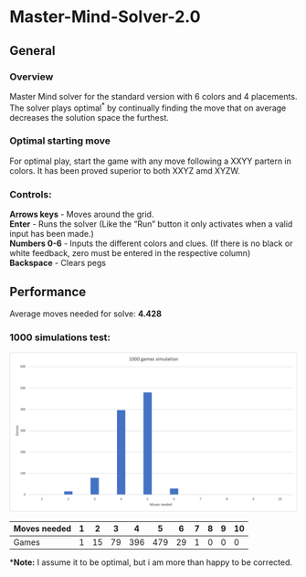 # Master-Mind-Solver-2.0
## General
### Overview
Master Mind solver for the standard version with 6 colors and 4 placements. The solver plays optimal<sup>*</sup> by continually finding the move that on average decreases the solution space the furthest.
### Optimal starting move
For optimal play, start the game with any move following a XXYY partern in colors. It has been proved superior to both XXYZ amd XYZW. <br/>
### Controls:
**Arrows keys** - Moves around the grid.<br/>
**Enter** - Runs the solver (Like the “Run” button it only activates when a valid input has been made.)<br/>
**Numbers 0-6** - Inputs the different colors and clues. (If there is no black or white feedback, zero must be entered in the respective column)<br/>
**Backspace** - Clears pegs
## Performance
Average moves needed for solve: **4.428**
### 1000 simulations test:
<img src="https://github.com/hojmax/Master-Mind-Solver-2.0/blob/main/images/1000sim.png">

Moves needed | 1 | 2 | 3 | 4 | 5 | 6 | 7 | 8 | 9 | 10
--- | --- | --- | --- | --- | --- | --- | --- | --- | --- | --- |
Games | 1 | 15 | 79 | 396 | 479 | 29 | 1 | 0 | 0 | 0

***Note:** I assume it to be optimal, but i am more than happy to be corrected. 
